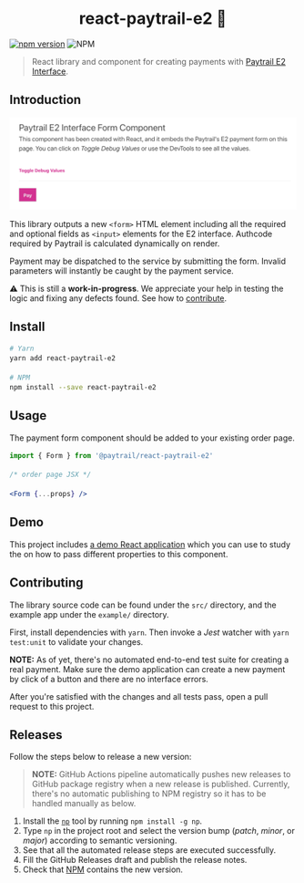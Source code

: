 <h1 align="center">react-paytrail-e2 💸</h1>

[![npm version](https://badge.fury.io/js/react-paytrail-e2.svg)](https://badge.fury.io/js/react-paytrail-e2)
![NPM](https://img.shields.io/npm/l/react-paytrail-e2?style=flat-square)

> React library and component for creating payments with [Paytrail E2 Interface][e2].

## Introduction

![Screenshot](screenshot.png)

This library outputs a new `<form>` HTML element including all the required and optional fields as `<input>` elements for the E2 interface. Authcode required by Paytrail is calculated dynamically on render.

Payment may be dispatched to the service by submitting the form. Invalid parameters will instantly be caught by the payment service.

⚠️ This is still a **work-in-progress**. We appreciate your help in testing the logic and fixing any defects found. See how to [contribute](#contributing).

## Install

```sh
# Yarn
yarn add react-paytrail-e2

# NPM
npm install --save react-paytrail-e2
```

## Usage

The payment form component should be added to your existing order page.

```jsx
import { Form } from '@paytrail/react-paytrail-e2'

/* order page JSX */

<Form {...props} />
```

## Demo

This project includes [a demo React application](example/src/App.js) which you can use to study the on how to pass different properties to this component.

## Contributing

The library source code can be found under the `src/` directory, and the example app under the `example/` directory.

First, install dependencies with `yarn`. Then invoke a _Jest_ watcher with `yarn test:unit` to validate your changes.

**NOTE:** As of yet, there's no automated end-to-end test suite for creating a real payment. Make sure the demo application can create a new payment by click of a button and there are no interface errors.

After you're satisfied with the changes and all tests pass, open a pull request to this project.

## Releases

Follow the steps below to release a new version:

> **NOTE:** GitHub Actions pipeline automatically pushes new releases to GitHub package registry when a new release is published. Currently, there's no automatic publishing to NPM registry so it has to be handled manually as below.

1. Install the [`np`][np] tool by running `npm install -g np`.
2. Type `np` in the project root and select the version bump (_patch_, _minor_, or _major_) according to semantic versioning.
3. See that all the automated release steps are executed successfully.
4. Fill the GitHub Releases draft and publish the release notes.
5. Check that [NPM][npm] contains the new version.

[e2]: https://docs.paytrail.com/payments/e2-interface/
[np]: https://github.com/sindresorhus/np
[npm]: https://www.npmjs.com/package/@paytrail/react-paytrail-e2
